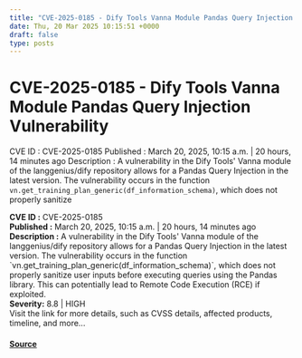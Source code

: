 ```yaml
---
title: "CVE-2025-0185 - Dify Tools Vanna Module Pandas Query Injection Vulnerability"
date: Thu, 20 Mar 2025 10:15:51 +0000
draft: false
type: posts
---
```

# CVE-2025-0185 - Dify Tools Vanna Module Pandas Query Injection Vulnerability





 CVE ID : CVE-2025-0185 Published : March 20, 2025, 10:15 a.m. | 20 hours, 14 minutes ago Description : A vulnerability in the Dify Tools' Vanna module of the langgenius/dify repository allows for a Pandas Query Injection in the latest version. The vulnerability occurs in the function `vn.get_training_plan_generic(df_information_schema)`, which does not properly sanitize

**CVE ID :** CVE-2025-0185  
**Published :** March 20, 2025, 10:15 a.m. | 20 hours, 14 minutes ago  
**Description :** A vulnerability in the Dify Tools' Vanna module of the langgenius/dify repository allows for a Pandas Query Injection in the latest version. The vulnerability occurs in the function \`vn.get\_training\_plan\_generic(df\_information\_schema)\`, which does not properly sanitize user inputs before executing queries using the Pandas library. This can potentially lead to Remote Code Execution (RCE) if exploited.  
**Severity:** 8.8 | HIGH  
Visit the link for more details, such as CVSS details, affected products, timeline, and more...

#### [Source](https://cvefeed.io/vuln/detail/CVE-2025-0185)


